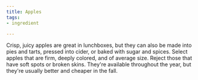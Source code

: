 ```yaml
---
title: Apples
tags:
- ingredient

---
```

Crisp, juicy apples are great in lunchboxes, but they can also be made into pies and tarts, pressed into cider, or baked with sugar and spices. Select apples that are firm, deeply colored, and of average size. Reject those that have soft spots or broken skins. They're available throughout the year, but they're usually better and cheaper in the fall.
